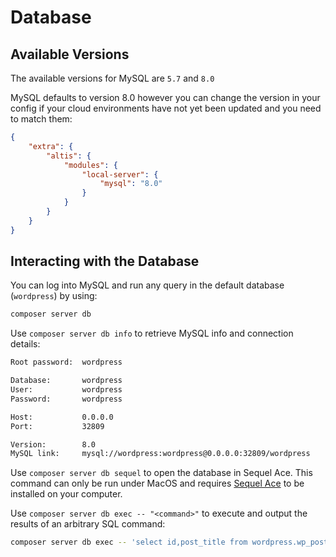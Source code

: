 # Database

## Available Versions

The available versions for MySQL are `5.7` and `8.0`

MySQL defaults to version 8.0 however you can change the version in your config if your cloud environments have not yet been updated and you need to match them:

```json
{
	"extra": {
		"altis": {
			"modules": {
				"local-server": {
					"mysql": "8.0"
				}
			}
		}
	}
}
```


## Interacting with the Database

You can log into MySQL and run any query in the default database (`wordpress`) by using:

```sh
composer server db
```

Use `composer server db info` to retrieve MySQL info and connection details:

```sh
Root password:  wordpress

Database:       wordpress
User:           wordpress
Password:       wordpress

Host:           0.0.0.0
Port:           32809

Version:        8.0
MySQL link:     mysql://wordpress:wordpress@0.0.0.0:32809/wordpress
```

Use `composer server db sequel` to open the database in Sequel Ace. This command can only be run under MacOS and requires [Sequel Ace](https://sequel-ace.com//) to be installed on your computer.

Use `composer server db exec -- "<command>"` to execute and output the results of an arbitrary SQL command:

```sh
composer server db exec -- 'select id,post_title from wordpress.wp_posts limit 2;'
```
